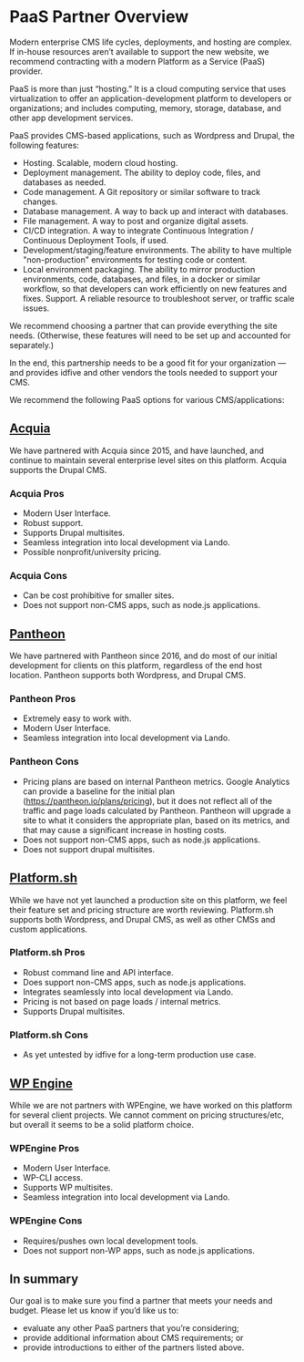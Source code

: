 # PaaS Partner Overview

Modern enterprise CMS life cycles, deployments, and hosting are complex. If in-house resources aren’t available to support the new website, we recommend contracting with a modern Platform as a Service (PaaS) provider.

PaaS is more than just “hosting.” It is a cloud computing service that uses virtualization to offer an application-development platform to developers or organizations; and includes computing, memory, storage, database, and other app development services.

PaaS provides CMS-based applications, such as Wordpress and Drupal, the following features:

- Hosting. Scalable, modern cloud hosting.
- Deployment management. The ability to deploy code, files, and databases as needed.
- Code management. A Git repository or similar software to track changes.
- Database management. A way to back up and interact with databases.
- File management. A way to post and organize digital assets.
- CI/CD integration. A way to integrate Continuous Integration / Continuous Deployment Tools, if used.
- Development/staging/feature environments. The ability to have multiple "non-production" environments for testing code or content.
- Local environment packaging. The ability to mirror production environments, code, databases, and files, in a docker or similar workflow, so that developers can work efficiently on new features and fixes.
Support. A reliable resource to troubleshoot server, or traffic scale issues.

We recommend choosing a partner that can provide everything the site needs. (Otherwise, these features will need to be set up and accounted for separately.)

In the end, this partnership needs to be a good fit for your organization — and provides idfive and other vendors the tools needed to support your CMS.

We recommend the following PaaS options for various CMS/applications:

## [Acquia](https://acquia.com/)

We have partnered with Acquia since 2015, and have launched, and continue to maintain several enterprise level sites on this platform. Acquia supports the Drupal CMS.

### Acquia Pros

- Modern User Interface.
- Robust support.
- Supports Drupal multisites.
- Seamless integration into local development via Lando.
- Possible nonprofit/university pricing.

### Acquia Cons

- Can be cost prohibitive for smaller sites.
- Does not support non-CMS apps, such as node.js applications.

## [Pantheon](https://pantheon.io/)

We have partnered with Pantheon since 2016, and do most of our initial development for clients on this platform, regardless of the end host location. Pantheon supports both Wordpress, and Drupal CMS.

### Pantheon Pros

- Extremely easy to work with.
- Modern User Interface.
- Seamless integration into local development via Lando.

### Pantheon Cons

- Pricing plans are based on internal Pantheon metrics. Google Analytics can provide a baseline for the initial plan (https://pantheon.io/plans/pricing), but it does not reflect all of the traffic and page loads calculated by Pantheon. Pantheon will upgrade a site to what it considers the appropriate plan, based on its metrics, and that may cause a significant increase in hosting costs.
- Does not support non-CMS apps, such as node.js applications.
- Does not support drupal multisites.

## [Platform.sh](https://platform.sh/)

While we have not yet launched a production site on this platform, we feel their feature set and pricing structure are worth reviewing. Platform.sh supports both Wordpress, and Drupal CMS, as well as other CMSs and custom applications.

### Platform.sh Pros

- Robust command line and API interface.
- Does support non-CMS apps, such as node.js applications.
- Integrates seamlessly into local development via Lando.
- Pricing is not based on page loads / internal metrics.
- Supports Drupal multisites.

### Platform.sh Cons

- As yet untested by idfive for a long-term production use case.

## [WP Engine](https://wpengine.com/)

While we are not partners with WPEngine, we have worked on this platform for several client projects. We cannot comment on pricing structures/etc, but overall it seems to be a solid platform choice.

### WPEngine Pros

- Modern User Interface.
- WP-CLI access.
- Supports WP multisites.
- Seamless integration into local development via Lando.

### WPEngine Cons

- Requires/pushes own local development tools.
- Does not support non-WP apps, such as node.js applications.

## In summary

Our goal is to make sure you find a partner that meets your needs and budget. Please let us know if you’d like us to:

- evaluate any other PaaS partners that you’re considering;
- provide additional information about CMS requirements; or
- provide introductions to either of the partners listed above.
